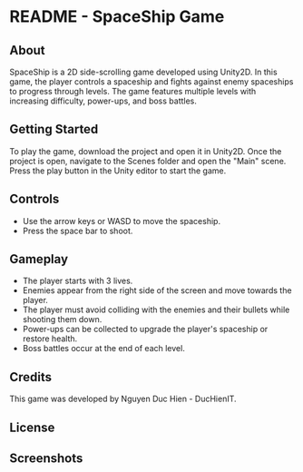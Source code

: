 # README - SpaceShip Game

## About
SpaceShip is a 2D side-scrolling game developed using Unity2D. In this game, the player controls a spaceship and fights against enemy spaceships to progress through levels. The game features multiple levels with increasing difficulty, power-ups, and boss battles.

## Getting Started
To play the game, download the project and open it in Unity2D. Once the project is open, navigate to the Scenes folder and open the "Main" scene. Press the play button in the Unity editor to start the game.

## Controls
- Use the arrow keys or WASD to move the spaceship.
- Press the space bar to shoot.

## Gameplay
- The player starts with 3 lives.
- Enemies appear from the right side of the screen and move towards the player.
- The player must avoid colliding with the enemies and their bullets while shooting them down.
- Power-ups can be collected to upgrade the player's spaceship or restore health.
- Boss battles occur at the end of each level.

## Credits
This game was developed by Nguyen Duc Hien - DucHienIT. 

## License

## Screenshots